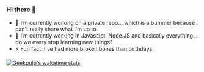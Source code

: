 ### Hi there 👋

- 🔭 I’m currently working on a private repo... which is a bummer because I can't really share what I'm up to.
- 🌱 I’m currently working in Javascipt, Node.JS and basically everything... do we every stop learning new things?
- ⚡ Fun fact: I've had more broken bones than birthdays

[![Geekpulp's wakatime stats](https://github-readme-stats.vercel.app/api/wakatime?username=geekpulp&theme=onedark&count_private=true&layout=compact)](https://github.com/geekpulp/github-readme-stats)


<!--
**geekpulp/geekpulp** is a ✨ _special_ ✨ repository because its `README.md` (this file) appears on your GitHub profile.

Here are some ideas to get you started

- 👯 I’m looking to collaborate on ...
- 🤔 I’m looking for help with ...
- 💬 Ask me about ...
- 📫 How to reach me: ...
- 😄 Pronouns: ...



-->
